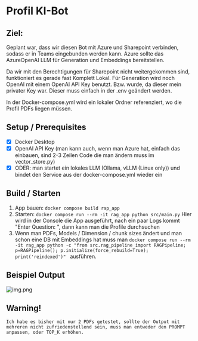 ﻿# Profil KI-Bot

## Ziel:
Geplant war, dass wir diesen Bot mit Azure und Sharepoint verbinden, sodass er in Teams eingebunden werden kann.
Azure sollte das AzureOpenAI LLM für Generation und Embeddings bereitstellen.

Da wir mit den Berechtigungen für Sharepoint nicht weitergekommen sind, funktioniert es gerade fast Komplett Lokal.
Für Generation wird noch OpenAI mit einem OpenAI API Key benutzt. Bzw. wurde, da dieser mein privater Key war. 
Dieser muss einfach in der .env geändert werden.

In der Docker-compose.yml wird ein lokaler Ordner referenziert, wo die Profil PDFs liegen müssen.

## Setup / Prerequisites
 - [x] Docker Desktop
 - [x] OpenAI API Key (man kann auch, wenn man Azure hat, einfach das einbauen, sind 2-3 Zeilen Code die man ändern muss im vector_store.py)
 - [x] ODER: man startet ein lokales LLM (Ollama, vLLM (Linux only)) und bindet den Service aus der docker-compose.yml wieder ein

## Build / Starten

1. App bauen: ``docker compose build rap_app``
2. Starten: ``docker compose run --rm -it rag_app python src/main.py``
   Hier wird in der Console die App ausgeführt, nach ein paar Logs kommt "Enter Question: ", dann kann man die Profile durchsuchen
3. Wenn man PDFs, Models / Dimension / chunk sizes ändert und man schon eine DB mit Embeddings hat muss man 
``docker compose run --rm -it rag_app python -c "from src.rag_pipeline import RAGPipeline; p=RAGPipeline(); p.initialize(force_rebuild=True); print('reindexed')"
`` ausführen.

## Beispiel Output

![img.png](img.png)


## Warning!
    Ich habe es bisher mit nur 2 PDFs getestet, sollte der Output mit mehreren nicht zufriedenstellend sein, muss man entweder den PROMPT anpassen, oder TOP_K erhöhen.